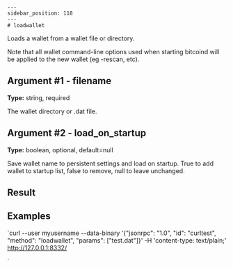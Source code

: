 
    ---
    sidebar_position: 118
    ---
    # loadwallet

Loads a wallet from a wallet file or directory.

Note that all wallet command-line options used when starting bitcoind will be applied to the new wallet (eg -rescan, etc).

## Argument #1 - filename

**Type:** string, required

The wallet directory or .dat file.

## Argument #2 - load\_on\_startup

**Type:** boolean, optional, default=null

Save wallet name to persistent settings and load on startup. True to add wallet to startup list, false to remove, null to leave unchanged.

## Result

## Examples

`curl --user myusername --data-binary '{"jsonrpc": "1.0", "id": "curltest", "method": "loadwallet", "params": ["test.dat"]}' -H 'content-type: text/plain;' http://127.0.0.1:8332/

`